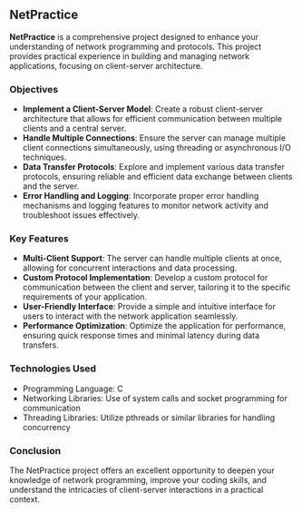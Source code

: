 ## NetPractice

**NetPractice** is a comprehensive project designed to enhance your understanding of network programming and protocols. This project provides practical experience in building and managing network applications, focusing on client-server architecture.

### Objectives

- **Implement a Client-Server Model**: Create a robust client-server architecture that allows for efficient communication between multiple clients and a central server.
- **Handle Multiple Connections**: Ensure the server can manage multiple client connections simultaneously, using threading or asynchronous I/O techniques.
- **Data Transfer Protocols**: Explore and implement various data transfer protocols, ensuring reliable and efficient data exchange between clients and the server.
- **Error Handling and Logging**: Incorporate proper error handling mechanisms and logging features to monitor network activity and troubleshoot issues effectively.

### Key Features

- **Multi-Client Support**: The server can handle multiple clients at once, allowing for concurrent interactions and data processing.
- **Custom Protocol Implementation**: Develop a custom protocol for communication between the client and server, tailoring it to the specific requirements of your application.
- **User-Friendly Interface**: Provide a simple and intuitive interface for users to interact with the network application seamlessly.
- **Performance Optimization**: Optimize the application for performance, ensuring quick response times and minimal latency during data transfers.

### Technologies Used

- Programming Language: C
- Networking Libraries: Use of system calls and socket programming for communication
- Threading Libraries: Utilize pthreads or similar libraries for handling concurrency

### Conclusion

The NetPractice project offers an excellent opportunity to deepen your knowledge of network programming, improve your coding skills, and understand the intricacies of client-server interactions in a practical context.
